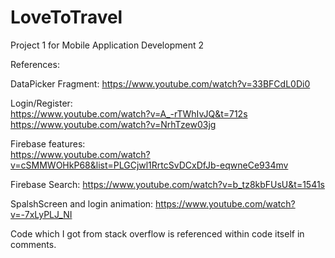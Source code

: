 # LoveToTravel
Project 1 for Mobile Application Development 2

References: 

DataPicker Fragment:
https://www.youtube.com/watch?v=33BFCdL0Di0

Login/Register:  
https://www.youtube.com/watch?v=A_-rTWhIvJQ&t=712s
https://www.youtube.com/watch?v=NrhTzew03jg

Firebase features:  
https://www.youtube.com/watch?v=cSMMWOHkP68&list=PLGCjwl1RrtcSvDCxDfJb-eqwneCe934mv

Firebase Search:
https://www.youtube.com/watch?v=b_tz8kbFUsU&t=1541s

SpalshScreen and login animation:
https://www.youtube.com/watch?v=-7xLyPLJ_NI

Code which I got from stack overflow is referenced within code itself in comments.
